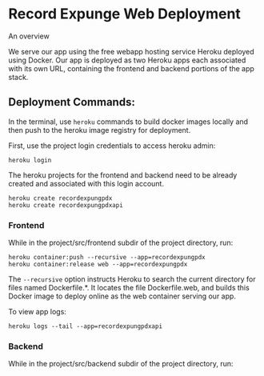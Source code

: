 Record Expunge Web Deployment
=============================

An overview

We serve our app using the free webapp hosting service Heroku deployed using Docker.
Our app is deployed as two Heroku apps each associated with its own URL, containing the frontend and backend portions of the app stack.



Deployment Commands:
---------
In the terminal, use `heroku` commands to build docker images locally and then push to the heroku image registry for deployment.

First, use the project login credentials to access heroku admin:
```
heroku login
```

The heroku projects for the frontend and backend need to be already created and associated with this login account.


```
heroku create recordexpungpdx
heroku create recordexpungpdxapi
```

### Frontend

While in the project/src/frontend subdir of the project directory, run:

```
heroku container:push --recursive --app=recordexpungpdx
heroku container:release web --app=recordexpungpdx
```

The `--recursive` option instructs Heroku to search the current directory for files named Dockerfile.\*. It locates the file Dockerfile.web, and builds this Docker image to deploy online as the web container serving our app.

To view app logs:

```
heroku logs --tail --app=recordexpungpdxapi
```

### Backend

While in the project/src/backend subdir of the project directory, run:
